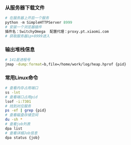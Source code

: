 ### 从服务器下载文件

```python
# 在服务器上开启一个服务
python -m SimpleHTTPServer 8999
# 安装一个浏览器插件
插件名：SwitchyOmega  配置代理：proxy.pt.xiaomi.com
# 获取服务器ip+8999进入
```

### 输出堆栈信息

```bash
# 141是进程号
jmap -dump:format=b,file=/home/work/log/heap.hprof {pid}
```

### 常用Linux命令

```bash
# 查看内存占用端口
ss -lnt 
# 查看端口占用pid
lsof -i:7301 
# 找到对应服务
ps -ef | grep {pid} 
# 查看磁盘存储空间
du -sh *
# 查看job列表
dpa list
# 查看详细Job信息
dpa status {job}
```

